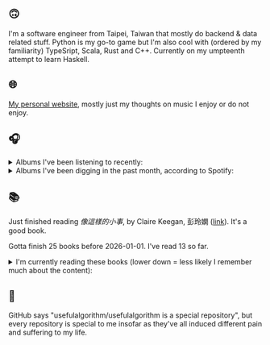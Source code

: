 ## 🙃

I'm a software engineer from Taipei, Taiwan that mostly do backend & data related stuff. Python is my go-to game but I'm also cool with (ordered by my familiarity) TypeSript, Scala, Rust and C++. Currently on my umpteenth attempt to learn Haskell.

## 🌐

[My personal website](https://usefulalgorithm.github.io/), mostly just my thoughts on music I enjoy or do not enjoy.

## 🎧

<details>
<summary>Albums I've been listening to recently:</summary>

- _private music_, by Deftones
- _God Does Like Ugly_, by JID
- _Black Noise_, by Quinton Barnes
- _Sortilège_, by Preservation, Gabe 'Nandez
- _Crack the Skye_, by Mastodon

</details>

<details>
<summary>Albums I've been digging in the past month, according to Spotify:</summary>

- _Sunshine and Balance Beams_, by Pile
- _God Does Like Ugly (Preluxe Edition)_, by JID
- _Vooid (2025)_, by VOOID
- _Lifetime_, by Erika de Casier
- _THE FUTURE IS HERE AND EVERYTHING NEEDS TO BE DESTROYED_, by The Armed
- _smallest things_, by Memotone
- _Muzak for the Encouragement of Unproductivity_, by Jasmine Guffond
- _Alfredo 2_, by Freddie Gibbs, The Alchemist
- _Never Die_, by Matt Jencik, Midwife
- _Sortilège_, by Preservation, Gabe 'Nandez
- _Dance Tonight! Revolution Tomorrow!_, by Orchid
- _馬_, by betcover!!

</details>

## 📚

Just finished reading _像這樣的小事_, by Claire Keegan, 彭玲嫻 ([link](https://hardcover.app/books/2021-89f66ee0-0b52-4496-994c-3e315d839d6a)). It's a good book.

Gotta finish 25 books before 2026-01-01. I've read 13 so far.

<details>
<summary>I'm currently reading these books (lower down = less likely I remember much about the content):</summary>

- _The Hall of Uselessness: Collected Essays_, by Simon Leys ([link](https://hardcover.app/books/the-hall-of-uselessness))
- _The Absence of Myth: Writings on Surrealism_, by Georges Bataille, Michael   Richardson ([link](https://hardcover.app/books/the-absence-of-myth-writings-on-surrealism))
- _Genesis and Trace: Derrida Reading Husserl and Heidegger_, by Paola Marrati, Simon Sparks ([link](https://hardcover.app/books/genesis-and-trace))
- _Philosophical Chemistry: Genealogy of a Scientific Field_, by Manuel DeLanda ([link](https://hardcover.app/books/philosophical-chemistry))
- _Political Categories: Thinking Beyond Concepts_, by Michael Marder ([link](https://hardcover.app/books/political-categories))
- _Regeneration_, by Pat Barker ([link](https://hardcover.app/books/regeneration-1991))
- _K-punk_, by Mark Fisher ([link](https://hardcover.app/books/k-punk-2018))
- _A Biography of Ordinary Man: On Authorities and Minorities_, by François Laruelle, Jessie Hock, and friends ([link](https://hardcover.app/books/a-biography-of-ordinary-man))
- _A Short History of Decay_, by Emil M. Cioran, Richard Howard ([link](https://hardcover.app/books/a-short-history-of-decay))
- _Anti-Oedipus_, by Gilles Deleuze, Félix Guattari ([link](https://hardcover.app/books/anti-oedipus))
- _A Thousand Plateaus_, by Gilles Deleuze, Félix Guattari ([link](https://hardcover.app/books/a-thousand-plateaus))

</details>

## 💬

GitHub says "usefulalgorithm/usefulalgorithm is a special repository", but every repository is special to me insofar as they've all induced different pain and suffering to my life.